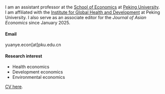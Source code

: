 I am an assistant professor at the [School of Economics](https://econ.pku.edu.cn/) at [Peking University](https://www.pku.edu.cn/). I am affiliated with the [Institute for Global Health and Development](https://www.ghd.pku.edu.cn/English/People/Faculty_fe5100f8d50a4875a92ad8991380a172/Y_fe5100f8d50a4875a92ad8991380a172/YUANYe/index.blk.htm) at Peking University. I also serve as an associate editor for the *Journal of Asian Economics* since January 2025.

#### Email 
yuanye.econ[at]pku.edu.cn

#### Research interest
- Health economics
- Development economics
- Environmental economics

<a href="https://yuanye-econ.github.io/research/CV-YuanYe-public.pdf">CV here</a>.
